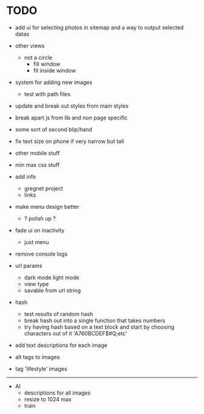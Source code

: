 # TODO

- add ui for selecting photos in sitemap and a way to output selected datas

- other views
    - not a circle
        - fill window
        - fit inside window

- system for adding new images
    <!-- - load multiple json from list and merge them -->
    <!-- - also load images based on which json they're from. json sets the base folder path -->
    - test with path files

- update and break out styles from main styles
- break apart js from lib and non page specific

- some sort of second blip/hand

- fix text size on phone if very narrow but tall

- other mobile stuff

- min max css stuff

- add info
    - gregnet project
    - links
- make menu design better
    - ? polish up ?
- fade ui on inactivity
    - just menu

- remove console logs

- url params
    - dark mode light mode
    - view type
    - savable from url string

- hash
    - test results of random hash
    - break hash out into a single function that takes numbers
    - try having hash based on a text block and start by choosing characters out of it 'A760BCDEF$#Q;etc'

- add text descriptions for each image
- alt tags to images
- tag 'lifestyle' images


-------------------------------------------

- AI
    - descriptions for all images
    - resize to 1024 max
    - train